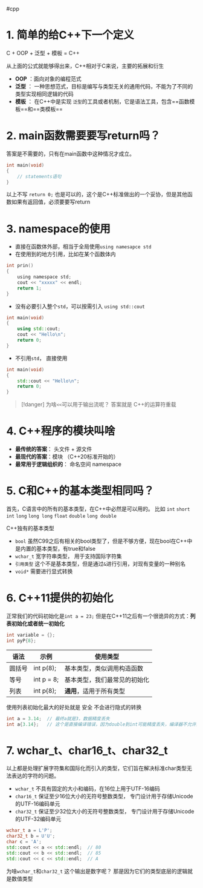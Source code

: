 #cpp

# 1. 简单的给C++下一个定义

<span class="b">C + OOP + 泛型 + 模板  = C++</span>

从上面的公式就能够得出来，C++相对于C来说，主要的拓展和衍生
- **OOP**   ：面向对象的编程范式
- **泛型**   ： 一种思想范式，目标是编写与类型无关的通用代码，不能为了不同的类型实现相同逻辑的代码
- **模板**  ： 在C++中是实现 `泛型`的工具或者机制，它是语法工具，包含==函数模板==和==类模板==

# 2. main函数需要要写return吗？

答案是不需要的，只有在main函数中这种情况才成立。

```cpp
int main(void)
{
	// statements语句
}
```

以上不写 `return 0;` 也是可以的，这个是C++标准做出的一个妥协，但是其他函数如果有返回值，必须要要写return

# 3. namespace的使用

- 直接在函数体外部，相当于全局使用`using namesapce std`
- 在使用到的地方引用，比如在某个函数体内

```c
int prin()
{
	using namespace std;
	cout << "xxxxx" << endl;
	return 1;
}
```

- 没有必要引入整个`std`，可以按需引入 `using std::cout`

```cpp
int main(void)
{
    using std::cout;
    cout << "Hello\n";
    return 0;
}
```

- 不引用`std`， 直接使用

```cpp
int main(void)
{
    std::cout << "Hello\n";
    return 0;
}
```

> [!danger]
> 为啥`<<`可以用于输出流呢？
> 答案就是 C++的运算符重载

# 4. C++程序的模块叫啥

- **最传统的答案**： 头文件 + 源文件
- **最现代的答案**：模块 （C++20标准开始的）
- **最常用于逻辑组织的**： 命名空间 namespace


# 5. C和C++的基本类型相同吗？

首先，C语言中的所有的基本类型，在C++中必然是可以用的。
比如 `int`  `short` `int` `long` `long long`  `float` `double` `long double`

C++独有的基本类型
- `bool`   虽然C99之后有相关的bool类型了，但是不够方便，现在bool在C++中是内置的基本类型，有true和false
- `wchar_t`  宽字符串类型， 用于支持国际字符集
- `引用类型` 这个不是基本类型，但是通过`&`进行引用，对现有变量的一种别名
- `void*` 需要进行显式转换

# 6. C++11提供的初始化

正常我们的代码初始化是`int a = 23;` 但是在C++11之后有一个很诡异的方式：**列表初始化或者统一初始化**

```cpp
int variable = {};
int pyP{8};
```

| 语法  | 示例         | 使用类型           |
| --- | ---------- | -------------- |
| 圆括号 | int p(8);  | 基本类型，类似调用构造函数  |
| 等号  | int p = 8; | 基本类型，我们最常见的初始化 |
| 列表  | int p{8};  | **通用**，适用于所有类型 |
使用列表初始化最大的好处就是 <span class="r">安全</span>
不会进行隐式的转换
```cpp
int a = 3.14;  // 最终a就是3，数据精度丢失
int a{3.14};   // 这个是直接编译错误，因为double到int可能精度丢失，编译器不允许这么干
```

# 7. wchar_t、char16_t、char32_t

以上都是处理扩展字符集和国际化而引入的类型，它们旨在解决标准char类型无法表达的字符的问题。

- `wchar_t`  不具有固定的大小和编码，在16位上用于UTF-16编码
- `char16_t`  保证至少16位大小的无符号整数类型， 专门设计用于存储Unicode的UTF-16编码单元
- `char32_t`  保证至少32位大小的无符号整数类型， 专门设计用于存储Unicode的UTF-32编码单元

```cpp
wchar_t a = L'P';
char32_t b = U'U';
char c = 'A';
std::cout << a << std::endl;  // 80
std::cout << b << std::endl;  // 85
std::cout << c << std::endl;  // A
```

为啥`wchar_t`和`char32_t` 这个输出是数字呢？ 那是因为它们的类型底层的逻辑就是数值类型


